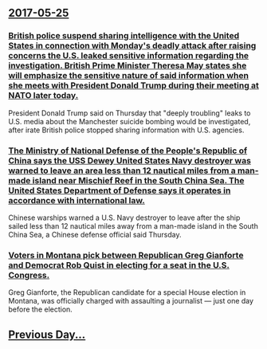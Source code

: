 ## [2017-05-25](/news/2017/05/25/index.md)

### [British police suspend sharing intelligence with the United States in connection with Monday's deadly attack after raising concerns the U.S. leaked sensitive information regarding the investigation.  British Prime Minister Theresa May states she will emphasize the sensitive nature of said information when she meets with President Donald Trump during their meeting at NATO later today.](/news/2017/05/25/british-police-suspend-sharing-intelligence-with-the-united-states-in-connection-with-monday-s-deadly-attack-after-raising-concerns-the-u-s.md)
President Donald Trump said on Thursday that &quot;deeply troubling&quot; leaks to U.S. media about the Manchester suicide bombing would be investigated, after irate British police stopped sharing information with U.S. agencies.

### [The Ministry of National Defense of the People's Republic of China says the USS Dewey United States Navy destroyer was warned to leave an area less than 12 nautical miles from a man-made island near Mischief Reef in the South China Sea. The United States Department of Defense says it operates in accordance with international law. ](/news/2017/05/25/the-ministry-of-national-defense-of-the-people-s-republic-of-china-says-the-uss-dewey-united-states-navy-destroyer-was-warned-to-leave-an-ar.md)
Chinese warships warned a U.S. Navy destroyer to leave after the ship sailed less than 12 nautical miles away from a man-made island in the South China Sea, a Chinese defense official said Thursday.

### [Voters in Montana pick between Republican Greg Gianforte and  Democrat Rob Quist in electing for a seat in the U.S. Congress. ](/news/2017/05/25/voters-in-montana-pick-between-republican-greg-gianforte-and-democrat-rob-quist-in-electing-for-a-seat-in-the-u-s-congress.md)
Greg Gianforte, the Republican candidate for a special House election in Montana, was officially charged with assaulting a journalist — just one day before the election.

## [Previous Day...](/news/2017/05/24/index.md)

